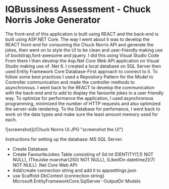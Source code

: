 # IQBussiness Assessment - Chuck Norris Joke Generator

The front-end of this application is built using REACT and the back-end is built using ASP.NET Core. 
The way I went about it was to develop the REACT front-end for consuming the Chuck Norris API and generate the jokes, then went on to style the UI to be clean and user-friendly making use of bootstrap,font-awesome and jquery. I did this using Visual Studio Code
From there I then develop the Asp.Net Core Web API application on Visual Studio making use of .Net 6. I created a local database on SQL Server then used Entity Framework Core Database-First approach to connect to it. To follow some best practices I used a Repository Pattern for the Model to Controller communication and made the controller methods to asynchronous. 
I went back to the REACT to develop the communication with the back-end and to add to display the favourite jokes in a user friendly way. 
To optimize for performance the application, I used asynchronous programming, minimized the number of HTTP requests and also optimized the server-side rendering. 
To the Database for perfomance, I went back to work on the data types and make sure the least amount memory used for each. 



![screenshot](/Chuck Norris UI.JPG "screenshot the UI")


Instructions for setting up the database:
MS SQL Server:
  - Create Database
  - Create FavouriteJokes Table consisting of (Id int IDENTITY(1,1) NOT NULL), (TheJoke nvarchar(250) NOT NULL), (LikedOn datetime2](7) NOT NULL)
.Net Core Web API:
  - Add/create connection string and add it to appsettings.json 
  - use Scaffold-DbContext {connection string} Microsoft.EntityFrameworkCore.SqlServer -OutputDir Models

